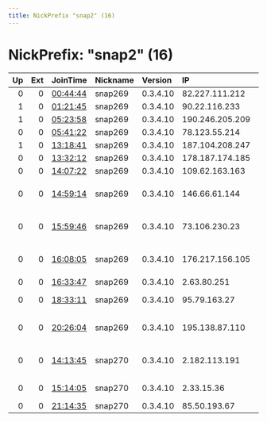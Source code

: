 ```yaml
---
title: NickPrefix "snap2" (16)
---
```


# NickPrefix: "snap2" (16)

|   Up |   Ext | JoinTime                                                                                            | Nickname   | Version   | IP              | AS                                       | CC   |   ORp |   Dirp | OS    | Contact   |   eFamMembers |
|-----:|------:|:----------------------------------------------------------------------------------------------------|:-----------|:----------|:----------------|:-----------------------------------------|:-----|------:|-------:|:------|:----------|--------------:|
|    0 |     0 | [00:44:44](https://metrics.torproject.org/rs.html#details/9331B44306AC7F23D89687333F2DFCD086D08A84) | snap269    | 0.3.4.10  | 82.227.111.212  | Free SAS                                 | fr   | 44279 |      0 | Linux | None      |             1 |
|    1 |     0 | [01:21:45](https://metrics.torproject.org/rs.html#details/E4CFE58AC82F6CE6D8CD3DA25EFE7245498EBAF6) | snap269    | 0.3.4.10  | 90.22.116.233   | Orange                                   | fr   | 43325 |      0 | Linux | None      |             1 |
|    1 |     0 | [05:23:58](https://metrics.torproject.org/rs.html#details/86C5807EB8E76C75ABA2A091FA8919FDC182D4DB) | snap269    | 0.3.4.10  | 190.246.205.209 | Prima S.A.                               | ar   | 38491 |      0 | Linux | None      |             1 |
|    0 |     0 | [05:41:22](https://metrics.torproject.org/rs.html#details/419BECDD5D20E6FC3DCF81DF2D4747EDD3DB5EA6) | snap269    | 0.3.4.10  | 78.123.55.214   | SFR SA                                   | fr   | 40083 |      0 | Linux | None      |             1 |
|    1 |     0 | [13:18:41](https://metrics.torproject.org/rs.html#details/2620FA7397C036FDF7428F4C1A62E734FA69E827) | snap269    | 0.3.4.10  | 187.104.208.247 | CLARO S.A.                               | br   | 38879 |      0 | Linux | None      |             1 |
|    0 |     0 | [13:32:12](https://metrics.torproject.org/rs.html#details/5A29BB06937633FEF9A65EBDFA21C5F66316CCDE) | snap269    | 0.3.4.10  | 178.187.174.185 | Rostelecom                               | ru   | 41417 |      0 | Linux | None      |             1 |
|    0 |     0 | [14:07:22](https://metrics.torproject.org/rs.html#details/2E59CFD86682286B845632978DACC9DFE2823ABA) | snap269    | 0.3.4.10  | 109.62.163.163  | Rostelecom                               | ru   | 36469 |      0 | Linux | None      |             1 |
|    0 |     0 | [14:59:14](https://metrics.torproject.org/rs.html#details/190D3FFEB946A34BA57A5FE6D6C3F932A8AE8D4E) | snap269    | 0.3.4.10  | 146.66.61.144   | British Telecommunications PLC           | gb   | 39205 |      0 | Linux | None      |             1 |
|    0 |     0 | [15:59:46](https://metrics.torproject.org/rs.html#details/0E67B05D3A4643BA71FF0E39BFB6178D2EAB1587) | snap269    | 0.3.4.10  | 73.106.230.23   | Comcast Cable Communications, LLC        | us   | 42363 |      0 | Linux | None      |             1 |
|    0 |     0 | [16:08:05](https://metrics.torproject.org/rs.html#details/53F575B56F28AAA5950D7328FC908ECFC2DAAF04) | snap269    | 0.3.4.10  | 176.217.156.105 | Vodafone Net Iletisim Hizmetleri Anonim  | tr   | 37141 |      0 | Linux | None      |             1 |
|    0 |     0 | [16:33:47](https://metrics.torproject.org/rs.html#details/23FD7E9BB2A0E395476D4E24A15B4A0E77F34E95) | snap269    | 0.3.4.10  | 2.63.80.251     | Rostelecom                               | ru   | 41695 |      0 | Linux | None      |             1 |
|    0 |     0 | [18:33:11](https://metrics.torproject.org/rs.html#details/130DEAA8EEEE8A102A2314D19ACF8D9E8EF6637B) | snap269    | 0.3.4.10  | 95.79.163.27    | JSC ER-Telecom Holding                   | ru   | 39383 |      0 | Linux | None      |             1 |
|    0 |     0 | [20:26:04](https://metrics.torproject.org/rs.html#details/B4BE3D08BE00DFB31C9EC2C52D9C17DB1CF6946A) | snap269    | 0.3.4.10  | 195.138.87.110  | TeNeT Scientific Production Enterprise L | ua   | 44503 |      0 | Linux | None      |             1 |
|    0 |     0 | [14:13:45](https://metrics.torproject.org/rs.html#details/FD69B22CE936CD0DB06ED87D6F6C34C21595C65B) | snap270    | 0.3.4.10  | 2.182.113.191   | Iran Telecommunication Company PJS       | ir   | 35865 |      0 | Linux | None      |             1 |
|    0 |     0 | [15:14:05](https://metrics.torproject.org/rs.html#details/BF4679B42C059AAC5E52F68BDEF3E9C66F833305) | snap270    | 0.3.4.10  | 2.33.15.36      | Vodafone Italia S.p.A.                   | it   | 46223 |      0 | Linux | None      |             1 |
|    0 |     0 | [21:14:35](https://metrics.torproject.org/rs.html#details/936E7FC858B9D57F37EA362ADFC954AEABE45EFE) | snap270    | 0.3.4.10  | 85.50.193.67    | Orange Espagne SA                        | es   | 33273 |      0 | Linux | None      |             1 |
